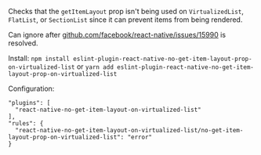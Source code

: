 Checks that the `getItemLayout` prop isn't being used on `VirtualizedList`, `FlatList`, or `SectionList` since it can prevent items from being rendered. 

Can ignore after [github.com/facebook/react-native/issues/15990](https://github.com/facebook/react-native/issues/15990) is resolved.

Install:
`npm install eslint-plugin-react-native-no-get-item-layout-prop-on-virtualized-list` or `yarn add eslint-plugin-react-native-no-get-item-layout-prop-on-virtualized-list`

Configuration:
```
"plugins": [
  "react-native-no-get-item-layout-on-virtualized-list"
],
"rules": {
  "react-native-no-get-item-layout-on-virtualized-list/no-get-item-layout-prop-on-virtualized-list": "error"
}
```
